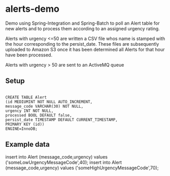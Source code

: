 alerts-demo
===========

Demo using Spring-Integration and Spring-Batch to poll an Alert table for new alerts and to process them according to an assigned urgency rating.

Alerts with urgency <=50 are written a CSV file whos name is stamped with the hour corresponding to the persist_date.
These files are subsequently uploaded to Amazon S3 once it has been determined all Alerts for that hour have been processed.

Alerts with urgency > 50 are sent to an ActiveMQ queue

Setup
-----

```

CREATE TABLE Alert 
(id MEDIUMINT NOT NULL AUTO_INCREMENT,
message_code VARCHAR(30) NOT NULL, 
urgency INT NOT NULL,
processed BOOL DEFAULT false,
persist_date TIMESTAMP DEFAULT CURRENT_TIMESTAMP,
PRIMARY KEY (id)) 
ENGINE=InnoDB;

```

Example data
------------

insert into Alert (message_code,urgency) values ('someLowUrgencyMessageCode',40);
insert into Alert (message_code,urgency) values ('someHighUrgencyMessageCode',70);

